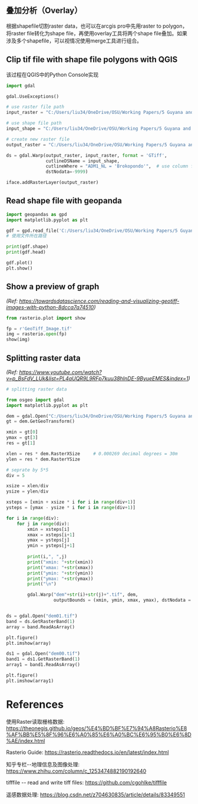 ## 叠加分析（Overlay）

根据shapefile切割raster data，也可以在arcgis pro中先用raster to polygon，将raster file转化为shape file，再使用overlay工具将两个shape file叠加。如果涉及多个shapefile，可以视情况使用merge工具进行组合。


## Clip tif file with shape file polygons with QGIS

该过程在QGIS中的Python Console实现

```python
import gdal

gdal.UseExceptions()

# use raster file path
input_raster = "C:/Users/liu34/OneDrive/OSU/Working Papers/5 Guyana and Suriname/Data/TMF_data/AnnualChange/JRC_TMF_AnnualChange_v1_1990_SAM_ID49_N10_W60.tif"

# use shape file path
input_shape = "C:/Users/liu34/OneDrive/OSU/Working Papers/5 Guyana and Suriname/Data/Geographic files/Surinam_files/sur_admbnda_adm1_2017.shp"

# create new raster file
output_raster = "C:/Users/liu34/OneDrive/OSU/Working Papers/5 Guyana and Suriname/PythonProject/surinam_test.tif"

ds = gdal.Warp(output_raster, input_raster, format = 'GTiff',
               cutlineDSName = input_shape,
               cutlineWhere = "ADM1_NL = 'Brokopondo'",  # use column from shape file
               dstNodata=-9999)

iface.addRasterLayer(output_raster)
```

## Read shape file with geopanda

```python
import geopandas as gpd
import matplotlib.pyplot as plt

gdf = gpd.read_file('C:/Users/liu34/OneDrive/OSU/Working Papers/5 Guyana and Suriname/Data/Geographic files/Surinam_files/sur_admbnda_adm1_2017.shp') 
# 使用文件所在路径

print(gdf.shape)
print(gdf.head)

gdf.plot()
plt.show()
```

## Show a preview of graph
*(Ref: https://towardsdatascience.com/reading-and-visualizing-geotiff-images-with-python-8dcca7a74510)*


```python
from rasterio.plot import show

fp = r'GeoTiff_Image.tif'
img = rasterio.open(fp)
show(img)
```

## Splitting raster data
*(Ref: https://www.youtube.com/watch?v=p_BsFdV_LUk&list=PL4aUQR9L9RFp7kuu38hInDE-9ByueEMES&index=1)*

```python
# splitting raster data

from osgeo import gdal
import matplotlib.pyplot as plt

dem = gdal.Open("C:/Users/liu34/OneDrive/OSU/Working Papers/5 Guyana and Suriname/Data/TMF_data/AnnualChange/JRC_TMF_AnnualChange_v1_1990_SAM_ID49_N10_W60.tif")
gt = dem.GetGeoTransform()

xmin = gt[0]
ymax = gt[3]
res = gt[1]

xlen = res * dem.RasterXSize     # 0.000269 decimal degrees = 30m
ylen = res * dem.RasterYSize

# seprate by 5*5
div = 5

xsize = xlen/div
ysize = ylen/div

xsteps = [xmin + xsize * i for i in range(div+1)]
ysteps = [ymax - ysize * i for i in range(div+1)]

for i in range(div):
    for j in range(div):
        xmin = xsteps[i]
        xmax = xsteps[i+1]
        ymax = ysteps[j]
        ymin = ysteps[j+1]
        
        print(i,", ",j)
        print("xmin: "+str(xmin))
        print("xmax: "+str(xmax))
        print("ymin: "+str(ymin))
        print("ymax: "+str(ymax))
        print("\n")

        gdal.Warp("dem"+str(i)+str(j)+".tif", dem, 
                  outputBounds = (xmin, ymin, xmax, ymax), dstNodata = -9999)


ds = gdal.Open("dem01.tif")
band = ds.GetRasterBand(1)
array = band.ReadAsArray()

plt.figure()
plt.imshow(array)

ds1 = gdal.Open("dem00.tif")
band1 = ds1.GetRasterBand(1)
array1 = band1.ReadAsArray()

plt.figure()
plt.imshow(array1)
```


# References

使用Raster读取栅格数据: https://theonegis.github.io/geos/%E4%BD%BF%E7%94%A8Rasterio%E8%AF%BB%E5%8F%96%E6%A0%85%E6%A0%BC%E6%95%B0%E6%8D%AE/index.html

Rasterio Guide: https://rasterio.readthedocs.io/en/latest/index.html

知乎专栏--地理信息及图像处理: https://www.zhihu.com/column/c_1253474882190192640

tifffile -- read and write tiff files: https://github.com/cgohlke/tifffile

遥感数据处理: https://blog.csdn.net/z704630835/article/details/83349551
